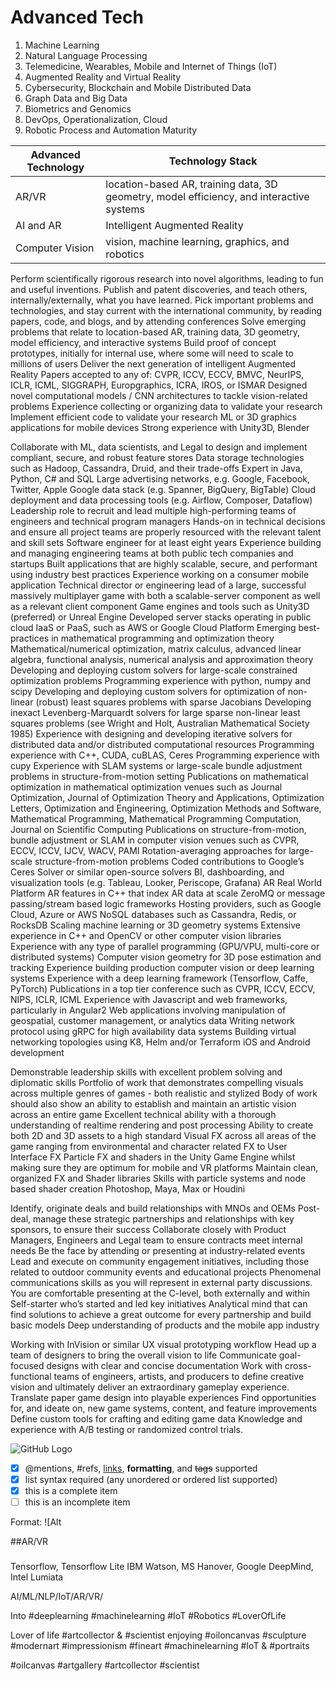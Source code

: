 # Advanced Tech
1) Machine Learning
3) Natural Language Processing
4) Telemedicine, Wearables, Mobile and Internet of Things (IoT)
5) Augmented Reality and Virtual Reality
6) Cybersecurity, Blockchain and Mobile Distributed Data
7) Graph Data and Big Data
8) Biometrics and Genomics
9) DevOps, Operationalization, Cloud
10) Robotic Process and Automation Maturity



Advanced Technology | Technology Stack
------------ | -------------
AR/VR | location-based AR, training data, 3D geometry, model efficiency, and interactive systems
AI and AR | Intelligent Augmented Reality
Computer Vision | vision, machine learning, graphics, and robotics

Perform scientifically rigorous research into novel algorithms, leading to fun and useful inventions.
Publish and patent discoveries, and teach others, internally/externally, what you have learned.
Pick important problems and technologies, and stay current with the international community, by reading papers, code, and blogs, and by attending conferences
Solve emerging problems that relate to location-based AR, training data, 3D geometry, model efficiency, and interactive systems
Build proof of concept prototypes, initially for internal use, where some will need to scale to millions of users
Deliver the next generation of intelligent Augmented Reality
Papers accepted to any of: CVPR, ICCV, ECCV, BMVC, NeurIPS, ICLR, ICML, SIGGRAPH, Europgraphics, ICRA, IROS, or ISMAR
Designed novel computational models / CNN architectures to tackle vision-related problems
Experience collecting or organizing data to validate your research
Implement efficient code to validate your research
ML or 3D graphics applications for mobile devices
Strong experience with Unity3D, Blender

Collaborate with ML, data scientists, and Legal to design and implement compliant, secure, and robust feature stores
Data storage technologies such as Hadoop, Cassandra, Druid, and their trade-offs
Expert in Java, Python, C# and SQL
Large advertising networks, e.g. Google, Facebook, Twitter, Apple
Google data stack (e.g. Spanner, BigQuery, BigTable)
Cloud deployment and data processing tools (e.g. Airflow, Composer, Dataflow)
Leadership role to recruit and lead multiple high-performing teams of engineers and technical program managers
Hands-on in technical decisions and ensure all project teams are properly resourced with the relevant talent and skill sets
Software engineer for at least eight years
Experience building and managing engineering teams at both public tech companies and startups
Built applications that are highly scalable, secure, and performant using industry best practices
Experience working on a consumer mobile application
Technical director or engineering lead of a large, successful massively multiplayer game with both a scalable-server component as well as a relevant client component
Game engines and tools such as Unity3D (preferred) or Unreal Engine
Developed server stacks operating in public cloud IaaS or PaaS, such as AWS or Google Cloud Platform
Emerging best-practices in mathematical programming and optimization theory
Mathematical/numerical optimization, matrix calculus, advanced linear algebra, functional analysis, numerical analysis and approximation theory
Developing and deploying custom solvers for large-scale constrained optimization problems
Programming experience with python, numpy and scipy
Developing and deploying custom solvers for optimization of non-linear (robust) least squares problems with sparse Jacobians
Developing inexact Levenberg-Marquardt solvers for large sparse non-linear least squares problems (see Wright and Holt, Australian Mathematical Society 1985)
Experience with designing and developing iterative solvers for distributed data and/or distributed computational resources
Programming experience with C++, CUDA, cuBLAS, Ceres
Programming experience with cupy
Experience with SLAM systems or large-scale bundle adjustment problems in structure-from-motion setting
Publications on mathematical optimization in mathematical optimization venues such as Journal Optimization, Journal of Optimization Theory and Applications, Optimization Letters, Optimization and Engineering, Optimization Methods and Software, Mathematical Programming, Mathematical Programming Computation, Journal on Scientific Computing
Publications on structure-from-motion, bundle adjustment or SLAM in computer vision venues such as CVPR, ECCV, ICCV, IJCV, WACV, PAMI
Rotation-averaging approaches for large-scale structure-from-motion problems
Coded contributions to Google’s Ceres Solver or similar open-source solvers
BI, dashboarding, and visualization tools (e.g. Tableau, Looker, Periscope, Grafana)
AR Real World Platform
AR features in C++ that index AR data at scale
ZeroMQ or message passing/stream based logic frameworks
Hosting providers, such as Google Cloud, Azure or AWS
NoSQL databases such as Cassandra, Redis, or RocksDB
Scaling machine learning or 3D geometry systems
Extensive experience in C++ and OpenCV or other computer vision libraries
Experience with any type of parallel programming (GPU/VPU, multi-core or distributed systems)
Computer vision geometry for 3D pose estimation and tracking
Experience building production computer vision or deep learning systems
Experience with a deep learning framework (Tensorflow, Caffe, PyTorch)
Publications in a top tier conference such as CVPR, ICCV, ECCV, NIPS, ICLR, ICML
Experience with Javascript and web frameworks, particularly in Angular2
Web applications involving manipulation of geospatial, customer management, or analytics data
Writing network protocol using gRPC for high availability data systems
Building virtual networking topologies using K8, Helm and/or Terraform
iOS and Android development

Demonstrable leadership skills with excellent problem solving and diplomatic skills
Portfolio of work that demonstrates compelling visuals across multiple genres of games - both realistic and stylized
Body of work should also show an ability to establish and maintain an artistic vision across an entire game
Excellent technical ability with a thorough understanding of realtime rendering and post processing
Ability to create both 2D and 3D assets to a high standard
Visual FX across all areas of the game ranging from environmental and character related FX to User Interface FX
Particle FX and shaders in the Unity Game Engine whilst making sure they are optimum for mobile and VR platforms
Maintain clean, organized FX and Shader libraries
Skills with particle systems and node based shader creation
Photoshop, Maya, Max or Houdini

Identify, originate deals and build relationships with MNOs and OEMs
Post-deal, manage these strategic partnerships and relationships with key sponsors, to ensure their success
Collaborate closely with Product Managers, Engineers and Legal team to ensure contracts meet internal needs
Be the face by attending or presenting at industry-related events
Lead and execute on community engagement initiatives, including those related to outdoor community events and educational projects
Phenomenal communications skills as you will represent in external party discussions. You are comfortable presenting at the C-level, both externally and within
Self-starter who’s started and led key initiatives
Analytical mind that can find solutions to achieve a great outcome for every partnership and build basic models
Deep understanding of products and the mobile app industry

Working with InVision or similar UX visual prototyping workflow
Head up a team of designers to bring the overall vision to life
Communicate goal-focused designs with clear and concise documentation
Work with cross-functional teams of engineers, artists, and producers to define creative vision and ultimately deliver an extraordinary gameplay experience.
Translate paper game design into playable experiences
Find opportunities for, and ideate on, new game systems, content, and feature improvements
Define custom tools for crafting and editing game data
Knowledge and experience with A/B testing or randomized control trials.





![GitHub Logo](/images/logo.png)
- [x] @mentions, #refs, [links](), **formatting**, and <del>tags</del> supported
- [x] list syntax required (any unordered or ordered list supported)
- [x] this is a complete item
- [ ] this is an incomplete item

Format: ![Alt

##AR/VR

###

Tensorflow, Tensorflow Lite
IBM Watson, MS Hanover, Google DeepMind, Intel Lumiata

AI/ML/NLP/IoT/AR/VR/

Into #deeplearning #machinelearning #IoT #Robotics #LoverOfLife 

Lover of life #artcollector & #scientist enjoying #oiloncanvas #sculpture #modernart #impressionism #fineart #machinelearning #IoT & #portraits

#oilcanvas #artgallery #artcollector #scientist

